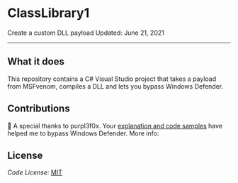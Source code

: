 # ClassLibrary1
Create a custom DLL payload
Updated: June 21, 2021

---

## What it does

This repository contains a C# Visual Studio project that takes a payload from MSFvenom, compiles a DLL and lets you bypass Windows Defender.

## Contributions

:pray: A special thanks to purpl3f0x. Your [explanation and code samples](https://www.purpl3f0xsecur1ty.tech/2021/03/30/av_evasion.html) have helped me to bypass Windows Defender. More info: 

## License

_Code License:_ [MIT](./LICENSE)